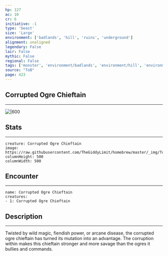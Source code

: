 ```yaml
---
hp: 127
ac: 10
cr: 6
initiative: -1
type: 'beast'    
size: 'Large'
environment: ['badlands', 'hill', 'ruins', 'underground']
alignment: unaligned
legendary: False
lair: False
mythic: False
regional: False
tags: ['monster', 'environment/badlands', 'environment/hill', 'environment/ruins', 'environment/underground']
source: "ToB"
page: 423
---
```


## Corrupted Ogre Chieftain
---

![|600](https://raw.githubusercontent.com/TheGiddyLimit/homebrew/master/_img/ToB/Corrupted%20Ogre%20Chieftain.webp)

## Stats
---

```statblock
creature: Corrupted Ogre Chieftain
image: https://raw.githubusercontent.com/TheGiddyLimit/homebrew/master/_img/ToB/token/Corrupted%20Ogre%20Chieftain.png
columnHeight: 500
columnWidth: 500
```

## Encounter
---

```encounter-table
name: Corrupted Ogre Chieftain
creatures:
- 1: Corrupted Ogre Chieftain
```

## Description
---
Twisted by wild magic, fiendish power, or arcane disease, the corrupted ogre chieftain has turned its mutation into an advantage. The corruption within makes this chieftain stronger and more savage than the ogres it bullies and commands.





